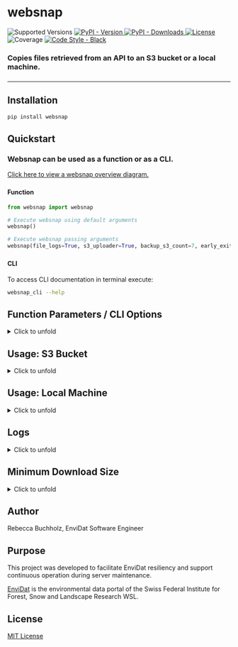 # websnap

<div>
  <img alt="Supported Versions" src="https://img.shields.io/pypi/pyversions/websnap.svg"> 
  <a href="https://pypi.org/project/websnap" target="_blank">
    <img alt="PyPI - Version" src="https://img.shields.io/pypi/v/websnap">
  </a>
  <a href="https://pepy.tech/projects/websnap" target="_blank">
    <img alt="PyPI - Downloads" src="https://static.pepy.tech/badge/websnap">
  </a>
  <a href="https://github.com/EnviDat/websnap/blob/main/LICENSE" target="_blank">
    <img alt="License" src="https://img.shields.io/pypi/l/websnap?color=%232780C1">
  </a>
  <img alt="Coverage" src="https://gitlabext.wsl.ch/EnviDat/websnap/badges/main/coverage.svg?job=test&min_good=90">
  <a href="https://black.readthedocs.io" target="_blank">
    <img alt="Code Style - Black" src="https://img.shields.io/badge/code%20style-black-000000.svg">
  </a>
</div>

### Copies files retrieved from an API to an S3 bucket or a local machine.

###

---


## Installation

   ```bash
  pip install websnap
   ```


## Quickstart

### Websnap can be used as a function or as a CLI. 

<p>
<a href="https://github.com/EnviDat/websnap/blob/main/overview_diagram.png" 
target="_blank">Click here to view a websnap overview diagram.</a>
</p>


###
#### Function

```python
from websnap import websnap

# Execute websnap using default arguments
websnap()

# Execute websnap passing arguments
websnap(file_logs=True, s3_uploader=True, backup_s3_count=7, early_exit=True)
```

###
#### CLI

To access CLI documentation in terminal execute: 
   ```bash
  websnap_cli --help
   ```


## Function Parameters / CLI Options

<details>
  <summary>
  Click to unfold 
  </summary>

### Function Parameters
| Parameter         | Type          | Default        |
|-------------------|---------------|----------------|
| `config`          | `str`         | `"config.ini"` |
| `log_level`       | `str`         | `"INFO"`       |
| `file_logs`       | `bool`        | `False`        |
| `s3_uploader`     | `bool`        | `False`        |
| `backup_s3_count` | `int \| None` | `None`         |
| `timeout`         | `int`         | `32`           |
| `early_exit`      | `bool`        | `False`        |
| `repeat_minutes`  | `int \| None` | `None`         |
| `section_config`  | `str \| None` | `None`         |

### CLI Options
| Option              | Shortcut | Default      |
|---------------------|----------|--------------|
| `--config`          | `-c`     | `config.ini` |
| `--log_level`       | `-l`     | `INFO`       |
| `--file_logs`       | `-f`     | `False`      |
| `--s3_uploader`     | `-s`     | `False`      |
| `--backup_s3_count` | `-b`     | `None`       |
| `--timeout`         | `-t`     | `32`         |
| `--early_exit`      | `-e`     | `False`      |
| `--repeat_minutes`  | `-r`     | `None`       |
| `--section_config`  | `-n`     | `None`       |

### Description

| Function parameter /<br/> CLI option | Description                                                                                                                                                                                                                                                                                                                                                                                                                                                   |
|--------------------------------------|---------------------------------------------------------------------------------------------------------------------------------------------------------------------------------------------------------------------------------------------------------------------------------------------------------------------------------------------------------------------------------------------------------------------------------------------------------------|
| `config` _(str)_                     | <ul><li>Path to configuration `.ini` file</li><li>Default value expects file called `config.ini` in same directory as websnap package is being executed from</li></ul>                                                                                                                                                                                                                                                                                        |
| `log_level` _(str)_                  | <ul><li>Level to use for logging</li><li>Default value is `INFO`</li><li>Valid logging levels are `DEBUG`, `INFO`, `WARNING`, `ERROR`, or `CRITICAL`</li><li><a href="https://docs.python.org/3/library/logging.html#levels" target="_blank">Click here to learn more about logging levels</a></li></ul>                                                                                                                                                      |
| `file_logs` _(bool)_                 | <ul><li>Enable rotating file logs</li></ul>                                                                                                                                                                                                                                                                                                                                                                                                                   |
| `s3_uploader` _(bool)_               | <ul><li>Enable uploading of files as objects to an S3 bucket</li><ul>                                                                                                                                                                                                                                                                                                                                                                                         |
| `backup_s3_count` _(int \| None)_    | <ul><li>Copy and backup object in each config section to the configured S3 bucket a maximum of `backup_s3_count` times</li><li>Remove object with the oldest last modified timestamp</li><li>If omitted then objects are not copied or removed</li><li>If enabled then backup objects are copied and assigned the original object's key name with the last modified timestamp appended</li></ul>                                                              |
| `timeout` _(int)_                    | <ul><li>Number of seconds to wait for response for each HTTP request before timing out</li><li>Default value is `32` seconds</li></ul>                                                                                                                                                                                                                                                                                                                        |
| `early_exit` _(bool)_                | <ul><li>Enable early program termination after error occurs</li><li>If omitted logs errors but continues program execution</li></ul>                                                                                                                                                                                                                                                                                                                          |
| `repeat_minutes` _(int \| None)_     | <ul><li>Run websnap continuously every `repeat_minutes` minutes</li><li>If omitted then websnap does not repeat</li></ul>                                                                                                                                                                                                                                                                                                                                     |
| `section_config` _(str \| None)_     | <ul><li>File or URL to obtain additional configuration sections</li><li>If omitted then default value is `None` and only config specified in `config` argument is used</li><li>Cannot be used to assign "DEFAULT" values in config</li><li>Currently only supports JSON config and can only be used if `config` argument is also a JSON file</li><li>Duplicate sections will overwrite values with the same section passed in the `config` argument</li></ul> |                                                                                                                                                                                                                                                                                                                                                                      |


</details>

## Usage: S3 Bucket

<details>
  <summary>
  Click to unfold 
  </summary>


### **Copy files retrieved from an API to an S3 bucket.**

Utilizes the AWS SDK for Python (Boto3) to add and backup API files as objects in an S3 bucket. 

### Examples

#### Function
```python
# The s3_uploader argument must be passed as True to copy files as objects to an S3 bucket
# Copies objects to an S3 bucket using default argument values
websnap(s3_uploader=True)

# Copies objects to an S3 bucket, repeats every 1440 minutes (24 hours),
#   and at maximum 4 backup objects are allowed for each config section
websnap(s3_uploader=True, repeat_minutes=1440, backup_s3_count=4)


```

#### CLI
- The following CLI option **must** be used to enable websnap to upload files as objects in an S3 bucket: `--s3_uploader`

- Copies objects to an S3 bucket using default argument values:
     ```bash
      websnap_cli --s3_uploader 
     ```

- Copies objects to an S3 bucket, repeats every 1440 minutes (24 hours),
   and at maximum 4 backup objects are allowed for each config section:
     ```bash
      websnap_cli --s3_uploader --repeat_minutes 1440 --backup_s3_count 4 
     ```

### Configuration

- The following environment variables are **required**: `ENDPOINT_URL`, 
  `AWS_ACCESS_KEY_ID`, `AWS_SECRET_ACCESS_KEY`
- A valid `.ini` or `.json `configuration file is **required**.
- Websnap expects the config to be `config.ini` in the same directory as websnap 
  package is being executed from.
  - However, this can be changed using the `config` function argument (or CLI 
   `--config` option).
- All keys in tables below are **mandatory**.

#### S3 Configuration Example Files

| Format  | Example Configuration File                                                                                                                                                           |
|---------|--------------------------------------------------------------------------------------------------------------------------------------------------------------------------------------|
| `.ini`  | <a href="https://github.com/EnviDat/websnap/blob/main/src/websnap/config_templates/s3_config_template.ini" target="_blank">src/websnap/config_templates/s3_config_template.ini</a>   |
| `.json` | <a href="https://github.com/EnviDat/websnap/blob/main/src/websnap/config_templates/s3_config_template.json" target="_blank">src/websnap/config_templates/s3_config_template.json</a> |


#### Environment Variables

Supports setting environment variables in a `.env` file.

Example `.env` file:

```
ENDPOINT_URL=https://dreamycloud.com
AWS_ACCESS_KEY_ID=1234567abcdefg
AWS_SECRET_ACCESS_KEY=hijklmn1234567
```

| Environment Variable    | Description                              |
|-------------------------|------------------------------------------|
| `ENDPOINT_URL`          | URL to use for the constructed S3 client |
| `AWS_ACCESS_KEY_ID`     | AWS access key ID                        |
| `AWS_SECRET_ACCESS_KEY` | AWS secret access key                    |

#### Sections (one per API URL endpoint)

- _Each file retrieved from an API requires its **own config section!**_
- The section name be anything, it is suggested to have a name that relates to the 
  copied file.

Example S3 config section configuration with key prefix:

```
[resource]
url=https://www.example.com/api/resource
bucket=exampledata
key=subdirectory_resource/resource.xml
```

Example S3 config section configuration without key prefix:

```
[project]
url=https://www.example.com/api/project
bucket=exampledata
key=project.json
```

| Key      | Value Description                                             |
|----------|---------------------------------------------------------------|
| `url`    | API URL endpoint that file will be retrieved from             |
| `bucket` | Bucket that file (as an object) will be written in            |
| `key`    | Object key name with extension, can optionally include prefix |


</details>


## Usage: Local Machine

<details>
  <summary>
  Click to unfold 
  </summary>

### **Copy files retrieved from an API to a local machine.** 

### Examples

#### Function
```python
# Write files retrieved from an API to local machine using default argument values
websnap()

# Write files retrieved from an API locally and repeats every 60 minutes (1 hour), 
# file logs are enabled
websnap(file_logs=True, repeat_minutes=60)
```

#### CLI 

- Write copied files to local machine using default argument values:
     ```bash
      websnap_cli 
     ```

- Write copied files locally and repeats every 60 minutes (1 hour), file logs 
  are enabled:
     ```bash
      websnap_cli --file_logs --repeat_minutes 60
     ```

### Configuration

- A valid `.ini` or `.json` configuration file is **required** for both function and 
  CLI usage.
- Websnap expects the config to be `config.ini` in the same directory as websnap 
  package is being executed from.
  - However, this can be changed using the `config` function argument (or CLI 
   `--config` option).
- Each file that will be retrieved from an API requires its _own section_. 
- If the optional `directory` key/value pair is omitted then the file will be written in the directory that the program is executed from.


#### Configuration Example Files

| Format  | Example Configuration File                                                                                                                                                     |
|---------|--------------------------------------------------------------------------------------------------------------------------------------------------------------------------------|
| `.ini`  | <a href="https://github.com/EnviDat/websnap/blob/main/src/websnap/config_templates/config_template.ini" target="_blank">src/websnap/config_templates/config_template.ini</a>   |
| `.json` | <a href="https://github.com/EnviDat/websnap/blob/main/src/websnap/config_templates/config_template.json" target="_blank">src/websnap/config_templates/config_template.json</a> |


#### Sections (one per API URL endpoint)

Example local machine configuration section:

```
[project]
url=https://www.example.com/api/project
file_name=project.json
directory=projectdata
```

| Key                      | Value Description                                 |
|--------------------------|---------------------------------------------------|
| `url`                    | API URL endpoint that file will be retrieved from |
| `file_name`              | File name with extension                          |
| `directory` (_optional_) | Local directory name that file will be written in |

</details>


## Logs

<details>
  <summary>
  Click to unfold 
  </summary>

Websnap supports optional rotating file logs.

- The following CLI option **must** be used to enable websnap to support rotating file logs: `--file_logs`
  - In function usage the following argument must be passed to support rotating file 
    logs: `file_logs=True`
- If log keys are not specified in the configuration `[DEFAULT]` section then default values in the table below will be used. 
- `log_when` expects a value used by logging module TimedRotatingFileHandler.
- <a href="https://docs.python.org/3/library/logging.handlers.html#timedrotatingfilehandler" target="_blank">Click here for more information about how to use TimedRotatingFileHandler.</a>
- The default values result in the file logs being rotated once every day and no removal of backup log files. 

### Configuration

Example log configuration:

```
[DEFAULT]
log_when=midnight
log_interval=1
log_backup_count=7
```

#### `[DEFAULT]` Section
| Key                | Default | Value Description                                                                                                              |
|--------------------|---------|--------------------------------------------------------------------------------------------------------------------------------|
| `log_when`         | `D`     | Specifies type of interval                                                                                                     |
| `log_interval`     | `1`     | Duration of interval (must be positive integer)                                                                                |
| `log_backup_count` | `0`     | If nonzero then at most <`log_backup_count`> files will be kept,</br>oldest log file is deleted (must be non-negative integer) |


</details>


## Minimum Download Size

<details>
  <summary>
  Click to unfold 
  </summary>

Websnap supports optionally specifying the minimum download size (in kilobytes) a 
file must be to copy it from the configured API URL endpoint.

- **By default the minimum default minimum size is 0 kb.**
  - Unless specified in the configuration this means that a file of any size can be downloaded by websnap.
- Configured minimum download size must be a non-negative integer.
- If the content from the API URL endpoint is less than the configured size:
  - An error will be logged and the program continues to the next config section.
  - If the CLI option `--early_exit` (or function argument `early_exit=True`) is 
    enabled 
    then the program will terminate early.

### Configuration

Example minimum download size configuration:

```
[DEFAULT]
min_size_kb=1
```

#### `[DEFAULT]` Section
| Key           | Default | Value Description                                                 |
|---------------|---------|-------------------------------------------------------------------|
| `min_size_kb` | `0`     | Minimum download size in kilobytes (must be non-negative integer) |


</details>


## Author

Rebecca Buchholz, EnviDat Software Engineer


## Purpose

This project was developed to facilitate EnviDat resiliency and support continuous 
operation during server maintenance.

<a href="https://www.envidat.ch" target="_blank">EnviDat</a> is the environmental data 
portal of the Swiss Federal Institute for Forest, Snow and Landscape Research WSL. 


## License 

<a href="https://github.com/EnviDat/websnap/blob/main/LICENSE" target="_blank">MIT License</a>
